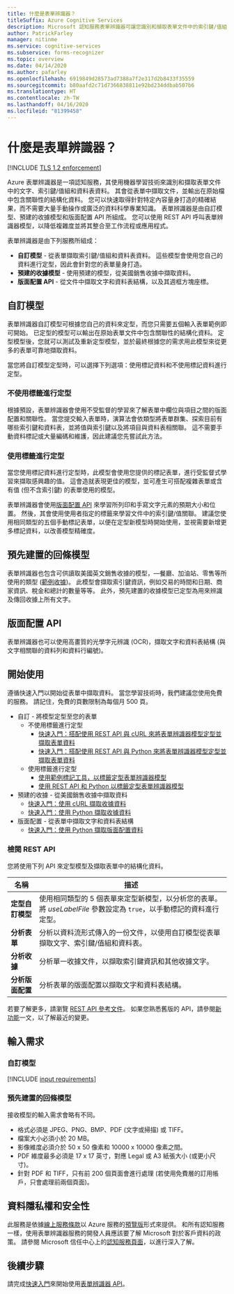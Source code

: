 ```yaml
---
title: 什麼是表單辨識器？
titleSuffix: Azure Cognitive Services
description: Microsoft 認知服務表單辨識器可讓您識別和擷取表單文件中的索引鍵/值組和資料表資料。
author: PatrickFarley
manager: nitinme
ms.service: cognitive-services
ms.subservice: forms-recognizer
ms.topic: overview
ms.date: 04/14/2020
ms.author: pafarley
ms.openlocfilehash: 6919849d28573ad7388a7f2e317d2b8433f35559
ms.sourcegitcommit: b80aafd2c71d7366838811e92bd234ddbab507b6
ms.translationtype: HT
ms.contentlocale: zh-TW
ms.lasthandoff: 04/16/2020
ms.locfileid: "81399458"
---
```

# <a name="what-is-form-recognizer"></a>什麼是表單辨識器？

[!INCLUDE [TLS 1.2 enforcement](../../../includes/cognitive-services-tls-announcement.md)]

Azure 表單辨識器是一項認知服務，其使用機器學習技術來識別和擷取表單文件中的文字、索引鍵/值組和資料表資料。 其會從表單中擷取文件，並輸出在原始檔中包含關聯性的結構化資料。 您可以快速取得針對特定內容量身打造的精確結果，而不需要大量手動操作或廣泛的資料科學專業知識。 表單辨識器是由自訂模型、預建的收據模型和版面配置 API 所組成。 您可以使用 REST API 呼叫表單辨識器模型，以降低複雜度並將其整合至工作流程或應用程式。

表單辨識器是由下列服務所組成：
* **自訂模型** - 從表單擷取索引鍵/值組和資料表資料。 這些模型會使用您自己的資料進行定型，因此會針對您的表單量身打造。
* **預建的收據模型** - 使用預建的模型，從美國銷售收據中擷取資料。
* **版面配置 API** - 從文件中擷取文字和資料表結構，以及其週框方塊座標。

<!-- add diagram -->

## <a name="custom-models"></a>自訂模型

表單辨識器自訂模型可根據您自己的資料來定型，而您只需要五個輸入表單範例即可開始。 已定型的模型可以輸出在原始表單文件中包含關聯性的結構化資料。 定型模型後，您就可以測試及重新定型模型，並於最終根據您的需求用此模型來從更多的表單可靠地擷取資料。

當您將自訂模型定型時，可以選擇下列選項：使用標記資料和不使用標記資料進行定型。

### <a name="train-without-labels"></a>不使用標籤進行定型

根據預設，表單辨識器會使用不受監督的學習來了解表單中欄位與項目之間的版面配置和關聯性。 當您提交輸入表單時，演算法會依類型將表單群集、探索目前有哪些索引鍵和資料表，並將值與索引鍵以及將項目與資料表相關聯。 這不需要手動資料標記或大量編碼和維護，因此建議您先嘗試此方法。

### <a name="train-with-labels"></a>使用標籤進行定型

當您使用標記資料進行定型時，此模型會使用您提供的標記表單，進行受監督式學習來擷取感興趣的值。 這會造就表現更佳的模型，並可產生可搭配複雜表單或含有值 (但不含索引鍵) 的表單使用的模型。

表單辨識器會使用[版面配置 API](#layout-api) 來學習所列印和手寫文字元素的預期大小和位置。 然後，其會使用使用者指定的標籤來學習文件中的索引鍵/值關聯。 建議您使用相同類型的五個手動標記表單，以便在定型新模型時開始使用，並視需要新增更多標記資料，以改善模型精確度。

## <a name="prebuilt-receipt-model"></a>預先建置的回條模型

表單辨識器也包含可供讀取美國英文銷售收據的模型，&mdash;餐廳、加油站、零售等所使用的類型 ([範例收據](./media/contoso-receipt-small.png))。 此模型會擷取索引鍵資訊，例如交易的時間和日期、商家資訊、稅金和總計的數量等等。 此外，預先建置的收據模型已定型為用來辨識及傳回收據上所有文字。

## <a name="layout-api"></a>版面配置 API

表單辨識器也可以使用高畫質的光學字元辨識 (OCR)，擷取文字和資料表結構 (與文字相關聯的資料列和資料行編號)。

## <a name="get-started"></a>開始使用

遵循快速入門以開始從表單中擷取資料。 當您學習技術時，我們建議您使用免費的服務。 請記住，免費的頁數限制為每個月 500 頁。

* 自訂 - 將模型定型至您的表單
  * 不使用標籤進行定型
    * [快速入門：搭配使用 REST API 與 cURL 來將表單辨識器模型定型並擷取表單資料](quickstarts/curl-train-extract.md)
    * [快速入門：搭配使用 REST API 與 Python 來將表單辨識器模型定型並擷取表單資料](quickstarts/python-train-extract.md)
  * 使用標籤進行定型
    * [使用範例標記工具，以標籤定型表單辨識器模型](quickstarts/label-tool.md)
    * [使用 REST API 和 Python 以標籤定型表單辨識器模型](quickstarts/python-labeled-data.md)
* 預建的收據 - 從美國銷售收據中擷取資料
  * [快速入門：使用 cURL 擷取收據資料](quickstarts/curl-receipts.md)
  * [快速入門：使用 Python 擷取收據資料](quickstarts/python-receipts.md)
* 版面配置 - 從表單中擷取文字和資料表結構
  * [快速入門：使用 Python 擷取版面配置資料](quickstarts/python-layout.md)

### <a name="review-the-rest-apis"></a>檢閱 REST API

您將使用下列 API 來定型模型及擷取表單中的結構化資料。

|名稱 |描述 |
|---|---|
| **定型自訂模型**| 使用相同類型的 5 個表單來定型新模型，以分析您的表單。 將 _useLabelFile_ 參數設定為 `true`，以手動標記的資料進行定型。 |
| **分析表單** |分析以資料流形式傳入的一份文件，以使用自訂模型從表單擷取文字、索引鍵/值組和資料表。  |
| **分析收據** |分析單一收據文件，以擷取索引鍵資訊和其他收據文字。|
| **分析版面配置** |分析表單的版面配置以擷取文字和資料表結構。|

若要了解更多，請瀏覽 [REST API 參考文件](https://westus2.dev.cognitive.microsoft.com/docs/services/form-recognizer-api-v2-preview/operations/AnalyzeWithCustomForm)。 如果您熟悉舊版的 API，請參閱[新功能](./whats-new.md)一文，以了解最近的變更。

## <a name="input-requirements"></a>輸入需求
### <a name="custom-model"></a>自訂模型

[!INCLUDE [input requirements](./includes/input-requirements.md)]

### <a name="prebuilt-receipt-model"></a>預先建置的回條模型

接收模型的輸入需求會略有不同。

* 格式必須是 JPEG、PNG、BMP、PDF (文字或掃描) 或 TIFF。
* 檔案大小必須小於 20 MB。
* 影像維度必須介於 50 x 50 像素和 10000 x 10000 像素之間。
* PDF 維度最多必須是 17 x 17 英寸，對應 Legal 或 A3 紙張大小 (或更小尺寸)。
* 針對 PDF 和 TIFF，只有前 200 個頁面會進行處理 (若使用免費層的訂用帳戶，只會處理前兩個頁面)。

## <a name="data-privacy-and-security"></a>資料隱私權和安全性

此服務是依據[線上服務條款](https://www.microsoftvolumelicensing.com/DocumentSearch.aspx?Mode=3&DocumentTypeId=31)以 Azure 服務的[預覽版](https://azure.microsoft.com/support/legal/preview-supplemental-terms/)形式來提供。 和所有認知服務一樣，使用表單辨識器服務的開發人員應該要了解 Microsoft 對於客戶資料的政策。 請參閱 Microsoft 信任中心上的[認知服務頁面](https://www.microsoft.com/trustcenter/cloudservices/cognitiveservices)，以進行深入了解。

## <a name="next-steps"></a>後續步驟

請完成[快速入門](quickstarts/curl-train-extract.md)來開始使用[表單辨識器 API](https://westus2.dev.cognitive.microsoft.com/docs/services/form-recognizer-api-v2-preview/operations/AnalyzeWithCustomForm)。

